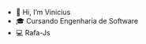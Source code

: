 - 👋 Hi, I’m Vinicius
-  🎓 Cursando Engenharia de Software
- 💻 
Rafa-Js


<!---
mviniciusln/mviniciusln is a ✨ special ✨ repository because its `README.md` (this file) appears on your GitHub profile.
You can click the Preview link to take a look at your changes.
--->

